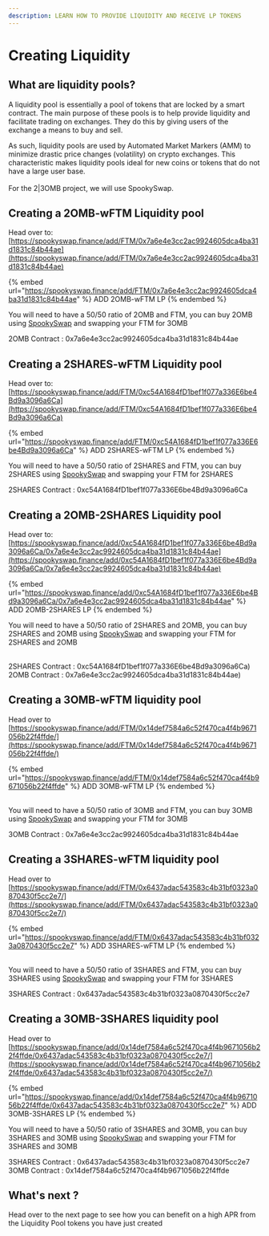 ```yaml
---
description: LEARN HOW TO PROVIDE LIQUIDITY AND RECEIVE LP TOKENS
---
```


# Creating Liquidity

## What are liquidity pools?

A liquidity pool is essentially a pool of tokens that are locked by a smart contract. The main purpose of these pools is to help provide liquidity and facilitate trading on exchanges. They do this by giving users of the exchange a means to buy and sell.

As such, liquidity pools are used by Automated Market Markers (AMM) to minimize drastic price changes (volatility) on crypto exchanges. This characteristic makes liquidity pools ideal for new coins or tokens that do not have a large user base.\
\
For the 2|3OMB project, we will use SpookySwap.

## Creating a 2OMB-wFTM Liquidity pool

Head over to: [https://spookyswap.finance/add/FTM/0x7a6e4e3cc2ac9924605dca4ba31d1831c84b44ae](https://spookyswap.finance/add/FTM/0x7a6e4e3cc2ac9924605dca4ba31d1831c84b44ae)

{% embed url="https://spookyswap.finance/add/FTM/0x7a6e4e3cc2ac9924605dca4ba31d1831c84b44ae" %}
ADD 2OMB-wFTM LP
{% endembed %}

You will need to have a 50/50 ratio of 2OMB and FTM, you can buy 2OMB using [SpookySwap](https://spookyswap.finance/swap) and swapping your FTM for 3OMB

2OMB Contract : 0x7a6e4e3cc2ac9924605dca4ba31d1831c84b44ae

## Creating a 2SHARES-wFTM Liquidity pool

Head over to: [https://spookyswap.finance/add/FTM/0xc54A1684fD1bef1f077a336E6be4Bd9a3096a6Ca](https://spookyswap.finance/add/FTM/0xc54A1684fD1bef1f077a336E6be4Bd9a3096a6Ca)

{% embed url="https://spookyswap.finance/add/FTM/0xc54A1684fD1bef1f077a336E6be4Bd9a3096a6Ca" %}
ADD 2SHARES-wFTM LP
{% endembed %}

You will need to have a 50/50 ratio of 2SHARES and FTM, you can buy 2SHARES using [SpookySwap](https://spookyswap.finance/swap) and swapping your FTM for 2SHARES

2SHARES Contract : 0xc54A1684fD1bef1f077a336E6be4Bd9a3096a6Ca

## Creating a 2OMB-2SHARES Liquidity pool

Head over to: [https://spookyswap.finance/add/0xc54A1684fD1bef1f077a336E6be4Bd9a3096a6Ca/0x7a6e4e3cc2ac9924605dca4ba31d1831c84b44ae](https://spookyswap.finance/add/0xc54A1684fD1bef1f077a336E6be4Bd9a3096a6Ca/0x7a6e4e3cc2ac9924605dca4ba31d1831c84b44ae)

{% embed url="https://spookyswap.finance/add/0xc54A1684fD1bef1f077a336E6be4Bd9a3096a6Ca/0x7a6e4e3cc2ac9924605dca4ba31d1831c84b44ae" %}
ADD 2OMB-2SHARES LP
{% endembed %}

You will need to have a 50/50 ratio of 2SHARES and 2OMB, you can buy 2SHARES and 2OMB using [SpookySwap](https://spookyswap.finance/swap) and swapping your FTM for 2SHARES and 2OMB

\
2SHARES Contract : 0xc54A1684fD1bef1f077a336E6be4Bd9a3096a6Ca)\
2OMB Contract : 0x7a6e4e3cc2ac9924605dca4ba31d1831c84b44ae)

## Creating a 3OMB-wFTM liquidity pool

Head over to [https://spookyswap.finance/add/FTM/0x14def7584a6c52f470ca4f4b9671056b22f4ffde/](https://spookyswap.finance/add/FTM/0x14def7584a6c52f470ca4f4b9671056b22f4ffde/)

{% embed url="https://spookyswap.finance/add/FTM/0x14def7584a6c52f470ca4f4b9671056b22f4ffde" %}
ADD 3OMB-wFTM LP
{% endembed %}

\
You will need to have a 50/50 ratio of 3OMB and FTM, you can buy 3OMB using [SpookySwap](https://spookyswap.finance/swap) and swapping your FTM for 3OMB

3OMB Contract : 0x7a6e4e3cc2ac9924605dca4ba31d1831c84b44ae

## Creating a 3SHARES-wFTM liquidity pool

Head over to [https://spookyswap.finance/add/FTM/0x6437adac543583c4b31bf0323a0870430f5cc2e7/](https://spookyswap.finance/add/FTM/0x6437adac543583c4b31bf0323a0870430f5cc2e7/)

{% embed url="https://spookyswap.finance/add/FTM/0x6437adac543583c4b31bf0323a0870430f5cc2e7" %}
ADD 3SHARES-wFTM LP
{% endembed %}

\
You will need to have a 50/50 ratio of 3SHARES and FTM, you can buy 3SHARES using [SpookySwap](https://spookyswap.finance/swap) and swapping your FTM for 3SHARES

3SHARES Contract : 0x6437adac543583c4b31bf0323a0870430f5cc2e7

## Creating a 3OMB-3SHARES liquidity pool

Head over to [https://spookyswap.finance/add/0x14def7584a6c52f470ca4f4b9671056b22f4ffde/0x6437adac543583c4b31bf0323a0870430f5cc2e7/](https://spookyswap.finance/add/0x14def7584a6c52f470ca4f4b9671056b22f4ffde/0x6437adac543583c4b31bf0323a0870430f5cc2e7/)

{% embed url="https://spookyswap.finance/add/0x14def7584a6c52f470ca4f4b9671056b22f4ffde/0x6437adac543583c4b31bf0323a0870430f5cc2e7" %}
ADD 3OMB-3SHARES LP
{% endembed %}

You will need to have a 50/50 ratio of 3SHARES and 3OMB, you can buy 3SHARES and 3OMB using [SpookySwap](https://spookyswap.finance/swap) and swapping your FTM for 3SHARES and 3OMB

3SHARES Contract : 0x6437adac543583c4b31bf0323a0870430f5cc2e7\
3OMB Contract : 0x14def7584a6c52f470ca4f4b9671056b22f4ffde

## What's next ?

Head over to the next page to see how you can benefit on a high APR from the Liquidity Pool tokens you have just created
